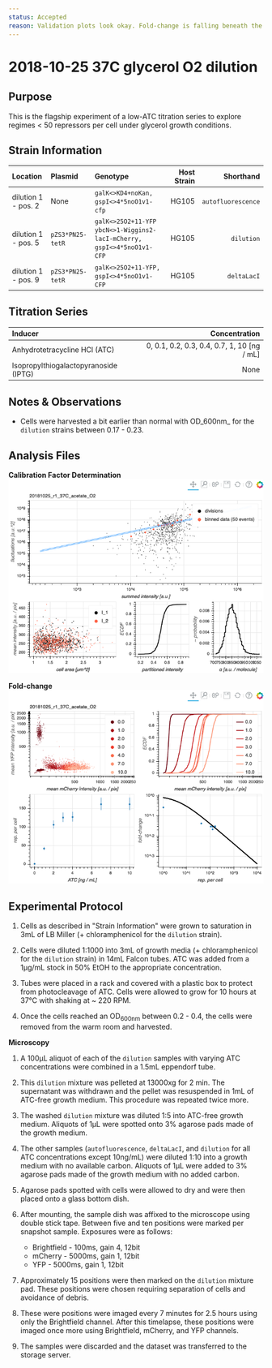```yaml
---
status: Accepted
reason: Validation plots look okay. Fold-change is falling beneath the curve. 
---
```


# 2018-10-25 37C glycerol O2 dilution

## Purpose
This is the flagship experiment of a low-ATC titration series to explore regimes <  50 repressors per cell
under glycerol growth conditions.

## Strain Information

| Location | Plasmid | Genotype | Host Strain | Shorthand |
| :------- | :------ | :------- | ----------: | --------: |
| dilution 1 - pos. 2 | None | `galK<>KD4+noKan, gspI<>4*5noO1v1-cfp` | HG105 | `autofluorescence` |
| dilution 1 - pos. 5 | `pZS3*PN25-tetR` | `galK<>25O2+11-YFP ybcN<>1-Wiggins2-lacI-mCherry, gspI<>4*5noO1v1-CFP` | HG105 | `dilution`|
| dilution 1 - pos. 9 | `pZS3*PN25-tetR`| `galK<>25O2+11-YFP, gspI<>4*5noO1v1-CFP` |  HG105 |`deltaLacI` |

## Titration Series

| Inducer | Concentration |
| :------ | ------------: |
| Anhydrotetracycline HCl (ATC) | 0, 0.1, 0.2, 0.3, 0.4, 0.7, 1, 10 [ng / mL] |
| Isopropylthiogalactopyranoside (IPTG) | None |

## Notes & Observations
* Cells were harvested a bit earlier than normal with OD_600nm_ for the `dilution` strains between 0.17 - 0.23.
 
## Analysis Files

**Calibration Factor Determination**
[![dilution summary](output/dilution_summary.png)](output/dilution_summary.html)

**Fold-change**
[![fold-change summary](output/foldchange_summary.png)](output/foldchange_summary.html)

## Experimental Protocol

1. Cells as described in "Strain Information" were grown to saturation in 3mL of LB Miller (+ chloramphenicol for the `dilution` strain).

2. Cells were diluted 1:1000 into 3mL of growth media (+ chloramphenicol for the `dilution` strain) in 14mL Falcon tubes. ATC was added from a 1µg/mL stock in 50% EtOH to the appropriate concentration.

3. Tubes were placed in a rack and covered with a plastic box to protect from photocleavage of ATC. Cells were allowed to grow for 10 hours at 37°C with shaking at ~ 220 RPM.

4. Once the cells reached an OD<sub>600nm</sub> between 0.2 - 0.4, the cells were removed from the warm room and harvested.

**Microscopy**

1. A 100µL aliquot of each of the `dilution` samples with varying ATC concentrations were combined in a 1.5mL eppendorf tube.

2. This `dilution` mixture was pelleted at 13000xg for 2 min. The supernatant was withdrawn and the pellet was resuspended in 1mL of ATC-free growth medium. This procedure was repeated twice more.

3. The washed `dilution` mixture was diluted 1:5 into ATC-free growth medium. Aliquots of 1µL were spotted onto 3% agarose pads made of the growth medium.

4. The other samples (`autofluorescence`, `deltaLacI`, and `dilution` for all ATC concentrations except 10ng/mL) were diluted 1:10 into a growth medium with no available carbon. Aliquots of 1µL were added to 3% agarose pads made of the growth medium with no added carbon.

5. Agarose pads spotted with cells were allowed to dry and were then placed onto a glass bottom dish.

6. After mounting, the sample dish was affixed to the microscope using double stick tape. Between five and ten positions were marked per snapshot sample. Exposures were as follows:
    - Brightfield - 100ms, gain 4, 12bit
    - mCherry - 5000ms, gain 1, 12bit
    - YFP - 5000ms, gain 1, 12bit

7. Approximately 15 positions were then marked on the `dilution` mixture pad. These positions were chosen requiring separation of cells and avoidance of debris.

8. These were positions were imaged every 7 minutes for 2.5 hours using only the Brightfield channel. After this timelapse, these positions were imaged once more using Brightfield, mCherry, and YFP channels.

9. The samples were discarded and the dataset was transferred to the storage server.